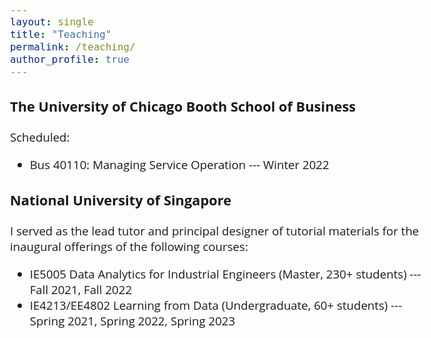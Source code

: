 ```yaml
---
layout: single
title: "Teaching"
permalink: /teaching/
author_profile: true
---
```


<style>
@import url('https://fonts.googleapis.com/css2?family=Open+Sans&display=swap');
</style>
<!-- <body style="font-family: sans-serif; font-size: 9pt;"> -->
<body style="font-family: Open Sans; font-style: light; font-size: 14pt;">

<h3>The University of Chicago Booth School of Business</h3>
Scheduled:
<ul>
	<li>Bus 40110: Managing Service Operation --- Winter 2022</li>
</ul>

<h3>National University of Singapore</h3>
I served as the lead tutor and principal designer of tutorial materials for the inaugural offerings of the following courses:
<ul>
	<li>IE5005 Data Analytics for Industrial Engineers (Master, 230+ students) --- Fall 2021, Fall 2022</li>
  <li> IE4213/EE4802 Learning from Data (Undergraduate, 60+ students) --- Spring 2021, Spring 2022, Spring 2023</li>
</ul>


</body>